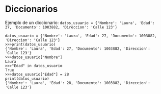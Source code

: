 # Diccionarios


Ejemplo de un diccionario:  `datos_usuario = {'Nombre': 'Laura', 'Edad': 27, 'Documento': 1003882, 'Direccion': 'Calle 123'}`


```
datos_usuario = {'Nombre': 'Laura', 'Edad': 27, 'Documento': 1003882, 'Direccion': 'Calle 123'}
>>>print(datos_usuario)
{'Nombre': 'Laura', 'Edad': 27, 'Documento': 1003882, 'Direccion': 'Calle 123'}
>>>datos_usuario["Nombre"]
Laura
>>>"Edad" in datos_usuario
True
>>>datos_usuario["Edad"] = 28
print(datos_usuario)
{'Nombre': 'Laura', 'Edad': 28, 'Documento': 1003882, 'Direccion': 'Calle 123'}
```
